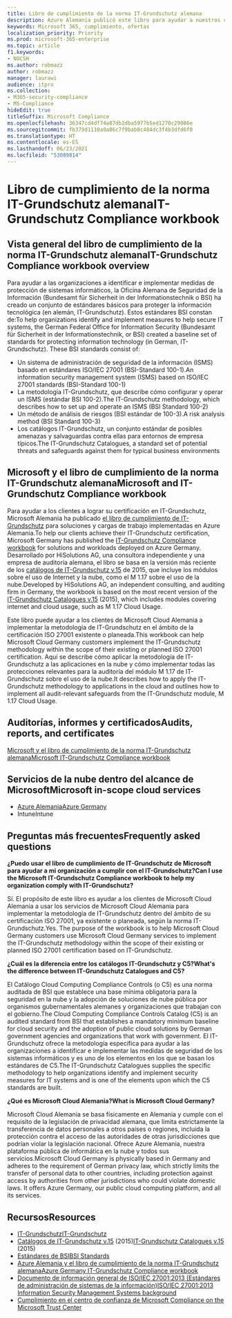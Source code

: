 ```yaml
---
title: Libro de cumplimiento de la norma IT-Grundschutz alemana
description: Azure Alemania publicó este libro para ayudar a nuestros clientes a lograr la certificación de IT-Grundschutz.
keywords: Microsoft 365, cumplimiento, ofertas
localization_priority: Priority
ms.prod: microsoft-365-enterprise
ms.topic: article
f1.keywords:
- NOCSH
ms.author: robmazz
author: robmazz
manager: laurawi
audience: itpro
ms.collection:
- M365-security-compliance
- MS-Compliance
hideEdit: true
titleSuffix: Microsoft Compliance
ms.openlocfilehash: 36347cd4df74a87db2dba5977b5ed1270c29086e
ms.sourcegitcommit: fb379d1110a9a86c7f9bab8c484dc3f4b3dfd6f0
ms.translationtype: HT
ms.contentlocale: es-ES
ms.lasthandoff: 06/23/2021
ms.locfileid: "53089814"
---
```

# <a name="it-grundschutz-compliance-workbook"></a><span data-ttu-id="1b8c4-104">Libro de cumplimiento de la norma IT-Grundschutz alemana</span><span class="sxs-lookup"><span data-stu-id="1b8c4-104">IT-Grundschutz Compliance workbook</span></span>

## <a name="it-grundschutz-compliance-workbook-overview"></a><span data-ttu-id="1b8c4-105">Vista general del libro de cumplimiento de la norma IT-Grundschutz alemana</span><span class="sxs-lookup"><span data-stu-id="1b8c4-105">IT-Grundschutz Compliance workbook overview</span></span>

<span data-ttu-id="1b8c4-p101">Para ayudar a las organizaciones a identificar e implementar medidas de protección de sistemas informáticos, la Oficina Alemana de Seguridad de la Información (Bundesamt für Sicherheit in der Informationstechnik o BSI) ha creado un conjunto de estándares básicos para proteger la información tecnológica (en alemán, IT-Grundschutz). Estos estándares BSI constan de:</span><span class="sxs-lookup"><span data-stu-id="1b8c4-p101">To help organizations identify and implement measures to help secure IT systems, the German Federal Office for Information Security (Bundesamt für Sicherheit in der Informationstechnik, or BSI) created a baseline set of standards for protecting information technology (in German, IT-Grundschutz). These BSI standards consist of:</span></span>

- <span data-ttu-id="1b8c4-108">Un sistema de administración de seguridad de la información (ISMS) basado en estándares ISO/IEC 27001 (BSI-Standard 100-1).</span><span class="sxs-lookup"><span data-stu-id="1b8c4-108">An information security management system (ISMS) based on ISO/IEC 27001 standards (BSI-Standard 100-1)</span></span>
- <span data-ttu-id="1b8c4-109">La metodología IT-Grundschutz, que describe cómo configurar y operar un ISMS (estándar BSI 100-2).</span><span class="sxs-lookup"><span data-stu-id="1b8c4-109">The IT-Grundschutz methodology, which describes how to set up and operate an ISMS (BSI Standard 100-2)</span></span>
- <span data-ttu-id="1b8c4-110">Un método de análisis de riesgos (BSI estándar de 100-3).</span><span class="sxs-lookup"><span data-stu-id="1b8c4-110">A risk analysis method (BSI Standard 100-3)</span></span>
- <span data-ttu-id="1b8c4-111">Los catálogos IT-Grundschutz, un conjunto estándar de posibles amenazas y salvaguardas contra ellas para entornos de empresa típicos.</span><span class="sxs-lookup"><span data-stu-id="1b8c4-111">The IT-Grundschutz Catalogues, a standard set of potential threats and safeguards against them for typical business environments</span></span>

## <a name="microsoft-and-it-grundschutz-compliance-workbook"></a><span data-ttu-id="1b8c4-112">Microsoft y el libro de cumplimiento de la norma IT-Grundschutz alemana</span><span class="sxs-lookup"><span data-stu-id="1b8c4-112">Microsoft and IT-Grundschutz Compliance workbook</span></span>

<span data-ttu-id="1b8c4-113">Para ayudar a los clientes a lograr su certificación en IT-Grundschutz, Microsoft Alemania ha publicado [el libro de cumplimiento de IT-Grundschutz](https://aka.ms/grundschutzworkbook) para soluciones y cargas de trabajo implementadas en Azure Alemania.</span><span class="sxs-lookup"><span data-stu-id="1b8c4-113">To help our clients achieve their IT-Grundschutz certification, Microsoft Germany has published the [IT-Grundschutz Compliance workbook](https://aka.ms/grundschutzworkbook) for solutions and workloads deployed on Azure Germany.</span></span> <span data-ttu-id="1b8c4-114">Desarrollado por HiSolutions AG, una consultora independiente y una empresa de auditoría alemana, el libro se basa en la versión más reciente de los [catálogos de IT-Grundschutz v.15](https://www.bsi.bund.de/SharedDocs/Downloads/DE/BSI/Grundschutz/International/GSK_15_EL_EN_Draft.pdf?__blob=publicationFile&v=2) de 2015, que incluye los módulos sobre el uso de Internet y la nube, como el M 1.17 sobre el uso de la nube.</span><span class="sxs-lookup"><span data-stu-id="1b8c4-114">Developed by HiSolutions AG, an independent consulting, and auditing firm in Germany, the workbook is based on the most recent version of the [IT-Grundschutz Catalogues v.15](https://www.bsi.bund.de/SharedDocs/Downloads/DE/BSI/Grundschutz/International/GSK_15_EL_EN_Draft.pdf?__blob=publicationFile&v=2) (2015), which includes modules covering internet and cloud usage, such as M 1.17 Cloud Usage.</span></span>

<span data-ttu-id="1b8c4-115">Este libro puede ayudar a los clientes de Microsoft Cloud Alemania a implementar la metodología de IT-Grundschutz en el ámbito de la certificación ISO 27001 existente o planeada.</span><span class="sxs-lookup"><span data-stu-id="1b8c4-115">This workbook can help Microsoft Cloud Germany customers implement the IT-Grundschutz methodology within the scope of their existing or planned ISO 27001 certification.</span></span> <span data-ttu-id="1b8c4-116">Aquí se describe cómo aplicar la metodología de IT-Grundschutz a las aplicaciones en la nube y cómo implementar todas las protecciones relevantes para la auditoría del módulo M 1.17 de IT-Grundschutz sobre el uso de la nube.</span><span class="sxs-lookup"><span data-stu-id="1b8c4-116">It describes how to apply the IT-Grundschutz methodology to applications in the cloud and outlines how to implement all audit-relevant safeguards from the IT-Grundschutz module, M 1.17 Cloud Usage.</span></span>

## <a name="audits-reports-and-certificates"></a><span data-ttu-id="1b8c4-117">Auditorías, informes y certificados</span><span class="sxs-lookup"><span data-stu-id="1b8c4-117">Audits, reports, and certificates</span></span>

[<span data-ttu-id="1b8c4-118">Microsoft y el libro de cumplimiento de la norma IT-Grundschutz alemana</span><span class="sxs-lookup"><span data-stu-id="1b8c4-118">Microsoft IT-Grundschutz Compliance workbook</span></span>](https://aka.ms/grundschutzworkbook)

## <a name="microsoft-in-scope-cloud-services"></a><span data-ttu-id="1b8c4-119">Servicios de la nube dentro del alcance de Microsoft</span><span class="sxs-lookup"><span data-stu-id="1b8c4-119">Microsoft in-scope cloud services</span></span>

- [<span data-ttu-id="1b8c4-120">Azure Alemania</span><span class="sxs-lookup"><span data-stu-id="1b8c4-120">Azure Germany</span></span>](https://aka.ms/AzureCompliance)
- <span data-ttu-id="1b8c4-121">Intune</span><span class="sxs-lookup"><span data-stu-id="1b8c4-121">Intune</span></span>

## <a name="frequently-asked-questions"></a><span data-ttu-id="1b8c4-122">Preguntas más frecuentes</span><span class="sxs-lookup"><span data-stu-id="1b8c4-122">Frequently asked questions</span></span>

<span data-ttu-id="1b8c4-123">**¿Puedo usar el libro de cumplimiento de IT-Grundschutz de Microsoft para ayudar a mi organización a cumplir con el IT-Grundschutz?**</span><span class="sxs-lookup"><span data-stu-id="1b8c4-123">**Can I use the Microsoft IT-Grundschutz Compliance workbook to help my organization comply with IT-Grundschutz?**</span></span>

<span data-ttu-id="1b8c4-p104">Sí. El propósito de este libro es ayudar a los clientes de Microsoft Cloud Alemania a usar los servicios de Microsoft Cloud Alemania para implementar la metodología de IT-Grundschutz dentro del ámbito de su certificación ISO 27001, ya existente o planeada, según la norma IT-Grundschutz.</span><span class="sxs-lookup"><span data-stu-id="1b8c4-p104">Yes. The purpose of the workbook is to help Microsoft Cloud Germany customers use Microsoft Cloud Germany services to implement the IT-Grundschutz methodology within the scope of their existing or planned ISO 27001 certification based on IT-Grundschutz.</span></span>

<span data-ttu-id="1b8c4-126">**¿Cuál es la diferencia entre los catálogos IT-Grundschutz y C5?**</span><span class="sxs-lookup"><span data-stu-id="1b8c4-126">**What's the difference between IT-Grundschutz Catalogues and C5?**</span></span>

<span data-ttu-id="1b8c4-127">El Catálogo Cloud Computing Compliance Controls (o C5) es una norma auditada de BSI que establece una base mínima obligatoria para la seguridad en la nube y la adopción de soluciones de nube pública por organismos gubernamentales alemanes y organizaciones que trabajan con el gobierno.</span><span class="sxs-lookup"><span data-stu-id="1b8c4-127">The Cloud Computing Compliance Controls Catalog (C5) is an audited standard from BSI that establishes a mandatory minimum baseline for cloud security and the adoption of public cloud solutions by German government agencies and organizations that work with government.</span></span> <span data-ttu-id="1b8c4-128">El IT-Grundschutz ofrece la metodología específica para ayudar a las organizaciones a identificar e implementar las medidas de seguridad de los sistemas informáticos y es uno de los elementos en los que se basan los estándares de C5.</span><span class="sxs-lookup"><span data-stu-id="1b8c4-128">The IT-Grundschutz Catalogues supplies the specific methodology to help organizations identify and implement security measures for IT systems and is one of the elements upon which the C5 standards are built.</span></span>

<span data-ttu-id="1b8c4-129">**¿Qué es Microsoft Cloud Alemania?**</span><span class="sxs-lookup"><span data-stu-id="1b8c4-129">**What is Microsoft Cloud Germany?**</span></span>

<span data-ttu-id="1b8c4-p106">Microsoft Cloud Alemania se basa físicamente en Alemania y cumple con el requisito de la legislación de privacidad alemana, que limita estrictamente la transferencia de datos personales a otros países o regiones, incluida la protección contra el acceso de las autoridades de otras jurisdicciones que podrían violar la legislación nacional. Ofrece Azure Alemania, nuestra plataforma pública de informática en la nube y todos sus servicios.</span><span class="sxs-lookup"><span data-stu-id="1b8c4-p106">Microsoft Cloud Germany is physically based in Germany and adheres to the requirement of German privacy law, which strictly limits the transfer of personal data to other countries, including protection against access by authorities from other jurisdictions who could violate domestic laws. It offers Azure Germany, our public cloud computing platform, and all its services.</span></span>

## <a name="resources"></a><span data-ttu-id="1b8c4-132">Recursos</span><span class="sxs-lookup"><span data-stu-id="1b8c4-132">Resources</span></span>

- [<span data-ttu-id="1b8c4-133">IT-Grundschutz</span><span class="sxs-lookup"><span data-stu-id="1b8c4-133">IT-Grundschutz</span></span>](https://www.bsi.bund.de/EN/Topics/ITGrundschutz/ITGrundschutzHome/itgrundschutzhome_node.html;jsessionid=5ABC53411232B460035220974AE634C4.1_cid351)
- <span data-ttu-id="1b8c4-134">[Catálogos de IT-Grundschutz v.15](https://www.bsi.bund.de/SharedDocs/Downloads/DE/BSI/Grundschutz/International/GSK_15_EL_EN_Draft.pdf?__blob=publicationFile&v=2) (2015)</span><span class="sxs-lookup"><span data-stu-id="1b8c4-134">[IT-Grundschutz Catalogues v.15](https://www.bsi.bund.de/SharedDocs/Downloads/DE/BSI/Grundschutz/International/GSK_15_EL_EN_Draft.pdf?__blob=publicationFile&v=2) (2015)</span></span>
- [<span data-ttu-id="1b8c4-135">Estándares de BSI</span><span class="sxs-lookup"><span data-stu-id="1b8c4-135">BSI Standards</span></span>](https://www.bsi.bund.de/EN/Publications/BSIStandards/BSIStandards_node.html)
- [<span data-ttu-id="1b8c4-136">Azure Alemania y el libro de cumplimiento de la norma IT-Grundschutz alemana</span><span class="sxs-lookup"><span data-stu-id="1b8c4-136">Azure Germany IT-Grundschutz Compliance workbook</span></span>](https://aka.ms/grundschutzworkbook)
- [<span data-ttu-id="1b8c4-137">Documento de información general de ISO/IEC 27001:2013 (Estándares de administración de sistemas de la información)</span><span class="sxs-lookup"><span data-stu-id="1b8c4-137">ISO/IEC 27001:2013 Information Security Management Systems background</span></span>](offering-iso-27001.md)
- [<span data-ttu-id="1b8c4-138">Cumplimiento en el centro de confianza de Microsoft </span><span class="sxs-lookup"><span data-stu-id="1b8c4-138">Compliance on the Microsoft Trust Center</span></span>](https://www.microsoft.com/trust-center/compliance/compliance-overview)
